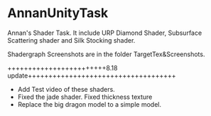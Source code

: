 # AnnanUnityTask

Annan's Shader Task. It include URP Diamond Shader, Subsurface Scattering shader and Silk Stocking shader.

Shadergraph Screenshots are in the folder TargetTex&Screenshots.


++++++++++++++++++++++++8.18 update++++++++++++++++++++++++++++++++++++
* Add Test video of these shaders.
* Fixed the jade shader. Fixed thickness texture
* Replace the big dragon model to a simple model.
